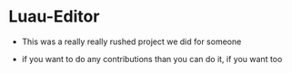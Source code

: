 # Luau-Editor

- This was a really really rushed project we did for someone

- if you want to do any contributions than you can do it, if you want too
